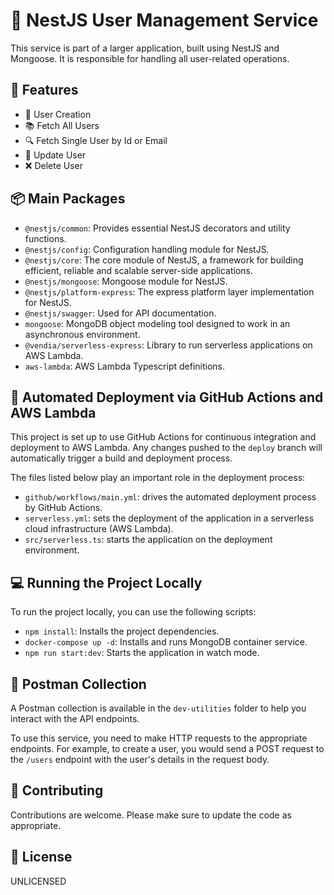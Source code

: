 # 🚀 NestJS User Management Service

This service is part of a larger application, built using NestJS and Mongoose. It is responsible for handling all user-related operations.

## 🎯 Features

- 📝 User Creation
- 📚 Fetch All Users
- 🔍 Fetch Single User by Id or Email
- 🔄 Update User
- ❌ Delete User

## 📦 Main Packages

- `@nestjs/common`: Provides essential NestJS decorators and utility functions.
- `@nestjs/config`: Configuration handling module for NestJS.
- `@nestjs/core`: The core module of NestJS, a framework for building efficient, reliable and scalable server-side applications.
- `@nestjs/mongoose`: Mongoose module for NestJS.
- `@nestjs/platform-express`: The express platform layer implementation for NestJS.
- `@nestjs/swagger`: Used for API documentation.
- `mongoose`: MongoDB object modeling tool designed to work in an asynchronous environment.
- `@vendia/serverless-express`: Library to run serverless applications on AWS Lambda.
- `aws-lambda`: AWS Lambda Typescript definitions.

## 🚀 Automated Deployment via GitHub Actions and AWS Lambda

This project is set up to use GitHub Actions for continuous integration and deployment to AWS Lambda. Any changes pushed to the `deploy` branch will automatically trigger a build and deployment process.

The files listed below play an important role in the deployment process:
- `github/workflows/main.yml`: drives the automated deployment process by GitHub Actions.
- `serverless.yml`: sets the deployment of the application in a serverless cloud infrastructure (AWS Lambda).
- `src/serverless.ts`: starts the application on the deployment environment.

## 💻 Running the Project Locally

To run the project locally, you can use the following scripts:
- `npm install`: Installs the project dependencies.
- `docker-compose up -d`: Installs and runs MongoDB container service.
- `npm run start:dev`: Starts the application in watch mode.

## 📮 Postman Collection

A Postman collection is available in the `dev-utilities` folder to help you interact with the API endpoints.

To use this service, you need to make HTTP requests to the appropriate endpoints. For example, to create a user, you would send a POST request to the `/users` endpoint with the user's details in the request body.

## 🤝 Contributing

Contributions are welcome. Please make sure to update the code as appropriate.

## 📄 License

UNLICENSED
